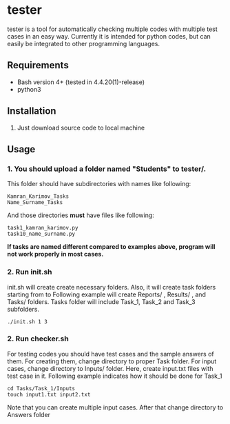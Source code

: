 # tester
tester is a tool for automatically checking multiple codes with multiple test cases in an easy way. Currently it is intended for python codes, but can easily be integrated to other programming languages.

## Requirements
- Bash version 4+ (tested in 4.4.20(1)-release)
- python3

## Installation
1. Just download source code to local machine

## Usage
### 1. You should upload a folder named "Students" to tester/.
This folder should have subdirectories with names like following:
```
Kamran_Karimov_Tasks
Name_Surname_Tasks
```
And those directories **must** have files like following:
```
task1_kamran_karimov.py
task10_name_surname.py
```
**If tasks are named different compared to examples above, program will not work properly in most cases.**
### 2. Run init.sh <num1> <num2>
init.sh will create create necessary folders. Also, it will create task folders starting from <num1> to <num2>
Following example will create Reports/ , Results/ , and Tasks/ folders. Tasks folder will include Task\_1, Task\_2 and Task\_3 subfolders.
```
./init.sh 1 3
```
### 2. Run checker.sh
For testing codes you should have test cases and the sample answers of them. For creating them, change directory to proper Task folder. For input cases, change directory to Inputs/ folder. Here, create input.txt files with test case in it. Following example indicates how it should be done for Task\_1
```
cd Tasks/Task_1/Inputs
touch input1.txt input2.txt
```
Note that you can create multiple input cases. After that change directory to Answers folder
